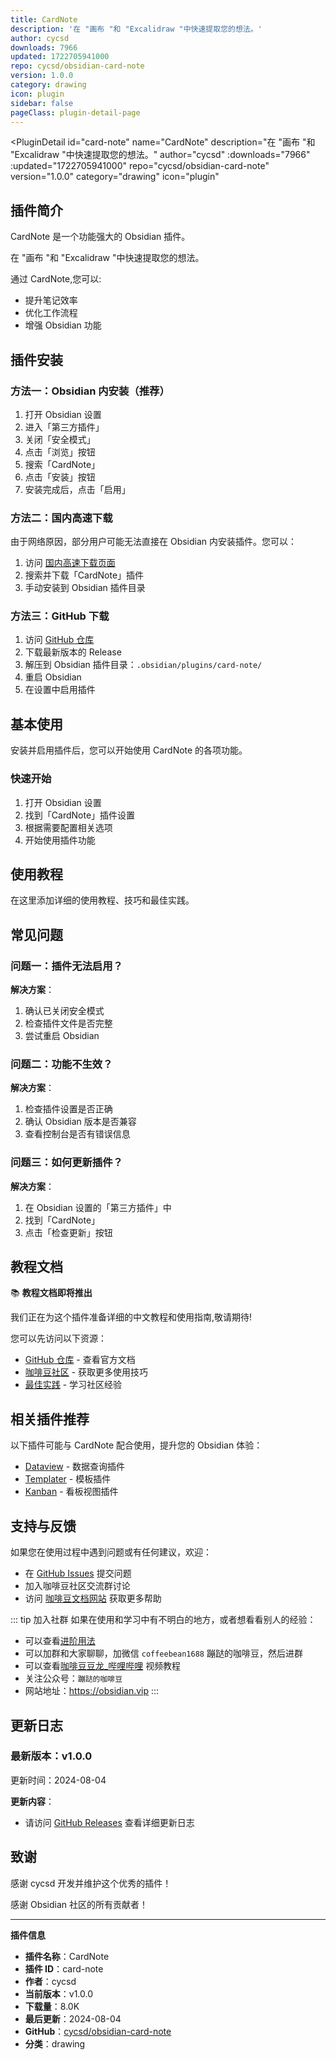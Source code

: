 ```yaml
---
title: CardNote
description: '在 "画布 "和 "Excalidraw "中快速提取您的想法。'
author: cycsd
downloads: 7966
updated: 1722705941000
repo: cycsd/obsidian-card-note
version: 1.0.0
category: drawing
icon: plugin
sidebar: false
pageClass: plugin-detail-page
---
```


<PluginDetail
  id="card-note"
  name="CardNote"
  description="在 &quot;画布 &quot;和 &quot;Excalidraw &quot;中快速提取您的想法。"
  author="cycsd"
  :downloads="7966"
  :updated="1722705941000"
  repo="cycsd/obsidian-card-note"
  version="1.0.0"
  category="drawing"
  icon="plugin"
>

<!-- AUTO_GENERATED_START -->
## 插件简介

CardNote 是一个功能强大的 Obsidian 插件。

在 &quot;画布 &quot;和 &quot;Excalidraw &quot;中快速提取您的想法。

通过 CardNote,您可以:

- 提升笔记效率
- 优化工作流程
- 增强 Obsidian 功能

<!-- AUTO_GENERATED_END -->

<!-- AUTO_GENERATED_START -->
## 插件安装

### 方法一：Obsidian 内安装（推荐）

1. 打开 Obsidian 设置
2. 进入「第三方插件」
3. 关闭「安全模式」
4. 点击「浏览」按钮
5. 搜索「CardNote」
6. 点击「安装」按钮
7. 安装完成后，点击「启用」

### 方法二：国内高速下载

由于网络原因，部分用户可能无法直接在 Obsidian 内安装插件。您可以：

1. 访问 [国内高速下载页面](/zh/documentation/obsidian-plugins-download.html)
2. 搜索并下载「CardNote」插件
3. 手动安装到 Obsidian 插件目录

### 方法三：GitHub 下载

1. 访问 [GitHub 仓库](https://github.com/cycsd/obsidian-card-note)
2. 下载最新版本的 Release
3. 解压到 Obsidian 插件目录：`.obsidian/plugins/card-note/`
4. 重启 Obsidian
5. 在设置中启用插件

## 基本使用

安装并启用插件后，您可以开始使用 CardNote 的各项功能。

### 快速开始

1. 打开 Obsidian 设置
2. 找到「CardNote」插件设置
3. 根据需要配置相关选项
4. 开始使用插件功能

<!-- AUTO_GENERATED_END -->

<!-- CUSTOM_CONTENT_START:tutorial -->
## 使用教程

在这里添加详细的使用教程、技巧和最佳实践。

<!-- CUSTOM_CONTENT_END:tutorial -->

<!-- SHARED_CONTENT_START -->
## 常见问题

### 问题一：插件无法启用？

**解决方案**：
1. 确认已关闭安全模式
2. 检查插件文件是否完整
3. 尝试重启 Obsidian

### 问题二：功能不生效？

**解决方案**：
1. 检查插件设置是否正确
2. 确认 Obsidian 版本是否兼容
3. 查看控制台是否有错误信息

### 问题三：如何更新插件？

**解决方案**：
1. 在 Obsidian 设置的「第三方插件」中
2. 找到「CardNote」
3. 点击「检查更新」按钮

## 教程文档

📚 **教程文档即将推出**

我们正在为这个插件准备详细的中文教程和使用指南,敬请期待!

您可以先访问以下资源：
- [GitHub 仓库](https://github.com/cycsd/obsidian-card-note) - 查看官方文档
- [咖啡豆社区](/zh/bases/) - 获取更多使用技巧
- [最佳实践](/zh/best-practices/) - 学习社区经验

## 相关插件推荐

以下插件可能与 CardNote 配合使用，提升您的 Obsidian 体验：

- [Dataview](/zh/plugins/dataview.html) - 数据查询插件
- [Templater](/zh/plugins/templater-obsidian.html) - 模板插件
- [Kanban](/zh/plugins/obsidian-kanban.html) - 看板视图插件

## 支持与反馈

如果您在使用过程中遇到问题或有任何建议，欢迎：

- 在 [GitHub Issues](https://github.com/cycsd/obsidian-card-note/issues) 提交问题
- 加入咖啡豆社区交流群讨论
- 访问 [咖啡豆文档网站](https://obsidian.vip) 获取更多帮助

::: tip 加入社群
如果在使用和学习中有不明白的地方，或者想看看别人的经验：
- 可以查看[进阶用法](/zh/advanced)
- 可以加群和大家聊聊，加微信 `coffeebean1688` 蹦跶的咖啡豆，然后进群
- 可以查看[咖啡豆豆龙_哔哩哔哩](https://space.bilibili.com/618777356) 视频教程
- 关注公众号：`蹦跶的咖啡豆`
- 网站地址：https://obsidian.vip
:::
<!-- SHARED_CONTENT_END -->

<!-- AUTO_GENERATED_START -->
## 更新日志

### 最新版本：v1.0.0

更新时间：2024-08-04

**更新内容**：
- 请访问 [GitHub Releases](https://github.com/cycsd/obsidian-card-note/releases) 查看详细更新日志

## 致谢

感谢 cycsd 开发并维护这个优秀的插件！

感谢 Obsidian 社区的所有贡献者！

---

**插件信息**
- **插件名称**：CardNote
- **插件 ID**：card-note
- **作者**：cycsd
- **当前版本**：v1.0.0
- **下载量**：8.0K
- **最后更新**：2024-08-04
- **GitHub**：[cycsd/obsidian-card-note](https://github.com/cycsd/obsidian-card-note)
- **分类**：drawing
<!-- AUTO_GENERATED_END -->

</PluginDetail>

